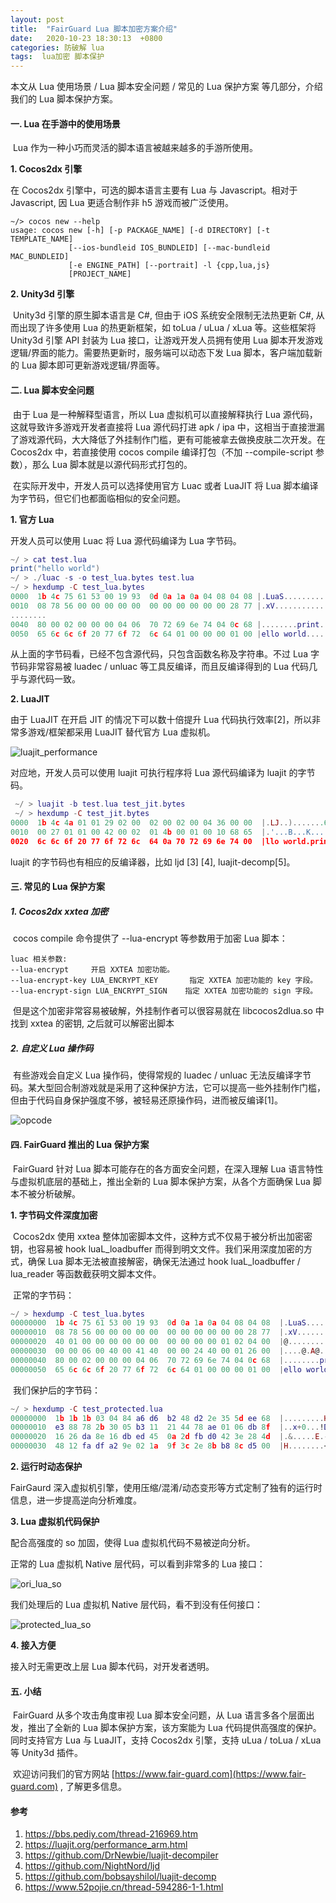 ```yaml
---
layout: post
title:  "FairGuard Lua 脚本加密方案介绍"
date:   2020-10-23 18:30:13  +0800
categories: 防破解 lua
tags:  lua加密 脚本保护
---
```


本文从 Lua 使用场景 / Lua 脚本安全问题 / 常见的 Lua 保护方案 等几部分，介绍我们的 Lua 脚本保护方案。<!-- more -->

#### 一. Lua 在手游中的使用场景

​		Lua 作为一种小巧而灵活的脚本语言被越来越多的手游所使用。

**1. Cocos2dx 引擎**

   在 Cocos2dx 引擎中，可选的脚本语言主要有 Lua 与 Javascript。相对于 Javascript, 因 Lua 更适合制作非 h5 游戏而被广泛使用。

   ```shell 
   ~/> cocos new --help
   usage: cocos new [-h] [-p PACKAGE_NAME] [-d DIRECTORY] [-t TEMPLATE_NAME]
                [--ios-bundleid IOS_BUNDLEID] [--mac-bundleid MAC_BUNDLEID]
                [-e ENGINE_PATH] [--portrait] -l {cpp,lua,js}
                [PROJECT_NAME]
   ```

**2. Unity3d 引擎**

​		Unity3d 引擎的原生脚本语言是 C#, 但由于 iOS 系统安全限制无法热更新 C#, 从而出现了许多使用 Lua 的热更新框架，如 toLua / uLua / xLua 等。这些框架将 Unity3d 引擎 API 封装为 Lua 接口，让游戏开发人员拥有使用 Lua 脚本开发游戏逻辑/界面的能力。需要热更新时，服务端可以动态下发 Lua 脚本，客户端加载新的 Lua 脚本即可更新游戏逻辑/界面等。

#### 二. Lua 脚本安全问题
​		由于 Lua 是一种解释型语言，所以 Lua 虚拟机可以直接解释执行 Lua 源代码，这就导致许多游戏开发者直接将 Lua 源代码打进 apk / ipa 中，这相当于直接泄漏了游戏源代码，大大降低了外挂制作门槛，更有可能被拿去做换皮肤二次开发。在 Cocos2dx 中，若直接使用 cocos compile 编译打包（不加 --compile-script 参数），那么 Lua 脚本就是以源代码形式打包的。

​		在实际开发中，开发人员可以选择使用官方 Luac 或者 LuaJIT 将 Lua 脚本编译为字节码，但它们也都面临相似的安全问题。

**1. 官方 Lua**

   开发人员可以使用 Luac 将 Lua 源代码编译为 Lua 字节码。

   ```lua 
   ~/ > cat test.lua
   print("hello world")
   ~/ > ./luac -s -o test_lua.bytes test.lua
   ~/ > hexdump -C test_lua.bytes
   0000  1b 4c 75 61 53 00 19 93  0d 0a 1a 0a 04 08 04 08 |.LuaS...........|
   0010  08 78 56 00 00 00 00 00  00 00 00 00 00 00 28 77 |.xV...........(w|
   ........
   0040  80 00 02 00 00 00 04 06  70 72 69 6e 74 04 0c 68 |........print..h|
   0050  65 6c 6c 6f 20 77 6f 72  6c 64 01 00 00 00 01 00 |ello world......|
   ```

   从上面的字节码看，已经不包含源代码，只包含函数名称及字符串。不过 Lua 字节码非常容易被 luadec / unluac 等工具反编译，而且反编译得到的 Lua 代码几乎与源代码一致。

**2. LuaJIT**

   由于 LuaJIT 在开启 JIT 的情况下可以数十倍提升 Lua 代码执行效率[2]，所以非常多游戏/框架都采用 LuaJIT 替代官方 Lua 虚拟机。

   ![luajit_performance](/assets/res/202010/luajit_performance.png)

   对应地，开发人员可以使用 luajit 可执行程序将 Lua 源代码编译为 luajit 的字节码。

   ``` lua
    ~/ > luajit -b test.lua test_jit.bytes
    ~/ > hexdump -C test_jit.bytes
   0000  1b 4c 4a 01 01 29 02 00  02 00 02 00 04 36 00 00  |.LJ..).......6..|
   0010  00 27 01 01 00 42 00 02  01 4b 00 01 00 10 68 65  |.'...B...K....he|
   0020  6c 6c 6f 20 77 6f 72 6c  64 0a 70 72 69 6e 74 00  |llo world.print.|
   ```

   luajit 的字节码也有相应的反编译器，比如 ljd [3] [4], luajit-decomp[5]。

#### 三. 常见的 Lua 保护方案
##### 1. Cocos2dx xxtea 加密

​		cocos compile 命令提供了 --lua-encrypt 等参数用于加密 Lua 脚本：

	luac 相关参数:
	--lua-encrypt     开启 XXTEA 加密功能。
	--lua-encrypt-key LUA_ENCRYPT_KEY       指定 XXTEA 加密功能的 key 字段。
	--lua-encrypt-sign LUA_ENCRYPT_SIGN    指定 XXTEA 加密功能的 sign 字段。


​		但是这个加密非常容易被破解，外挂制作者可以很容易就在 libcocos2dlua.so 中找到 xxtea 的密钥, 之后就可以解密出脚本  


##### 2. 自定义 Lua 操作码

​		有些游戏会自定义 Lua 操作码，使得常规的 luadec / unluac 无法反编译字节码。某大型回合制游戏就是采用了这种保护方法，它可以提高一些外挂制作门槛，但由于代码自身保护强度不够，被轻易还原操作码，进而被反编译[1]。

![opcode](/assets/res/202010/opcode.png)

#### 四. FairGuard 推出的 Lua 保护方案

​		FairGuard 针对 Lua 脚本可能存在的各方面安全问题，在深入理解 Lua 语言特性与虚拟机底层的基础上，推出全新的 Lua 脚本保护方案，从各个方面确保 Lua 脚本不被分析破解。

**1. 字节码文件深度加密**

​		Cocos2dx 使用 xxtea 整体加密脚本文件，这种方式不仅易于被分析出加密密钥，也容易被 hook luaL_loadbuffer 而得到明文文件。我们采用深度加密的方式，确保 Lua 脚本无法被直接解密，确保无法通过 hook luaL_loadbuffer / lua_reader 等函数截获明文脚本文件。

​		正常的字节码：

```lua
~/ > hexdump -C test_lua.bytes
00000000  1b 4c 75 61 53 00 19 93  0d 0a 1a 0a 04 08 04 08  |.LuaS...........|
00000010  08 78 56 00 00 00 00 00  00 00 00 00 00 00 28 77  |.xV...........(w|
00000020  40 01 00 00 00 00 00 00  00 00 00 00 01 02 04 00  |@...............|
00000030  00 00 06 00 40 00 41 40  00 00 24 40 00 01 26 00  |....@.A@..$@..&.|
00000040  80 00 02 00 00 00 04 06  70 72 69 6e 74 04 0c 68  |........print..h|
00000050  65 6c 6c 6f 20 77 6f 72  6c 64 01 00 00 00 01 00  |ello world......|
```

​		我们保护后的字节码：

```lua
~/ > hexdump -C test_protected.lua
00000000  1b 1b 1b 03 04 84 a6 d6  b2 48 d2 2e 35 5d ee 68  |.........H..5].h|
00000010  e3 88 78 2b 30 05 b3 11  21 44 78 ae 01 06 db 8f  |..x+0...!Dx.....|
00000020  16 26 da 8e 16 db ed 45  0a 2d fb d0 42 3e 28 4d  |.&.....E.-..B>(M|
00000030  48 12 fa df a2 9e 02 1a  9f 3c 2e 8b b8 8c d5 00  |H........<......|
```

**2. 运行时动态保护**

   FairGaurd 深入虚拟机引擎，使用压缩/混淆/动态变形等方式定制了独有的运行时信息，进一步提高逆向分析难度。

**3. Lua 虚拟机代码保护**

   配合高强度的 so 加固，使得 Lua 虚拟机代码不易被逆向分析。

   正常的 Lua 虚拟机 Native 层代码，可以看到非常多的 Lua 接口：

   ![ori_lua_so](/assets/res/202103/lua1.png)

   我们处理后的 Lua 虚拟机 Native 层代码，看不到没有任何接口：

   ![protected_lua_so](/assets/res/202103/lua2.png)

**4. 接入方便**

   接入时无需更改上层 Lua 脚本代码，对开发者透明。



#### 五. 小结 

​		FairGuard 从多个攻击角度审视 Lua 脚本安全问题，从 Lua 语言多各个层面出发，推出了全新的 Lua 脚本保护方案，该方案能为 Lua 代码提供高强度的保护。同时支持官方 Lua 与 LuaJIT，支持 Cocos2dx 引擎，支持 uLua / toLua / xLua 等 Unity3d 插件。

​		欢迎访问我们的官方网站 [https://www.fair-guard.com](https://www.fair-guard.com)  , 了解更多信息。



#### 参考
1. https://bbs.pediy.com/thread-216969.htm
2. https://luajit.org/performance_arm.html
3. https://github.com/DrNewbie/luajit-decompiler
4. https://github.com/NightNord/ljd
5. https://github.com/bobsayshilol/luajit-decomp
6. https://www.52pojie.cn/thread-594286-1-1.html
